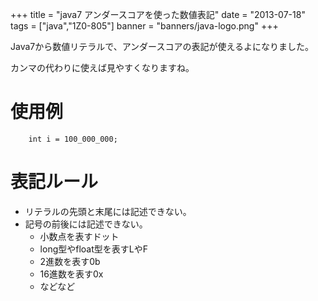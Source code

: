 +++
title = "java7 アンダースコアを使った数値表記"
date = "2013-07-18"
tags = ["java","1Z0-805"]
banner = "banners/java-logo.png"
+++

Java7から数値リテラルで、アンダースコアの表記が使えるよになりました。

カンマの代わりに使えば見やすくなりますね。

<!--more-->

# 使用例

		int i = 100_000_000;

# 表記ルール

- リテラルの先頭と末尾には記述できない。
- 記号の前後には記述できない。
	- 小数点を表すドット
	- long型やfloat型を表すLやF
	- 2進数を表す0b
	- 16進数を表す0x
	- などなど

